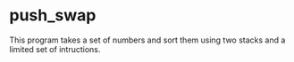 # push_swap
This program takes a set of numbers and sort them using two stacks and a limited set of intructions.
